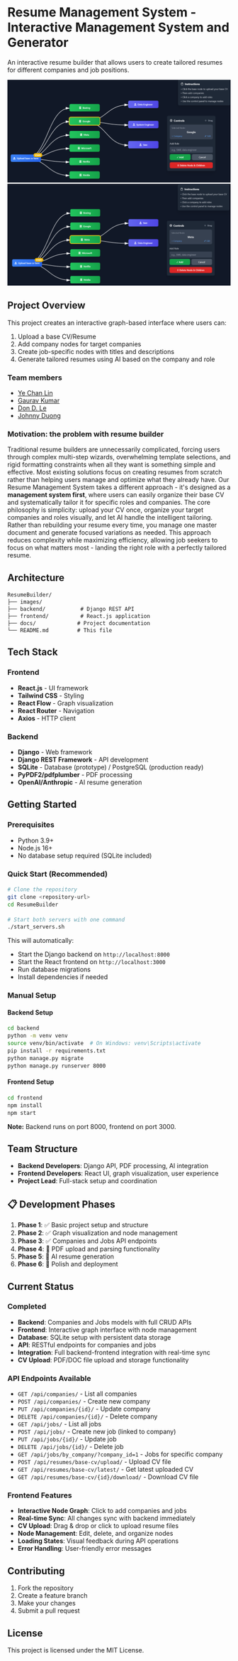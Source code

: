 # Resume Management System - Interactive Management System and Generator

An interactive resume builder that allows users to create tailored resumes for different companies and job positions.

![Google](images/image2.png)
![Switch to Meta](images/image3.png)

## Project Overview

This project creates an interactive graph-based interface where users can:
1. Upload a base CV/Resume
2. Add company nodes for target companies
3. Create job-specific nodes with titles and descriptions
4. Generate tailored resumes using AI based on the company and role

### Team members
- [Ye Chan Lin](https://github.com/yechanlin)
- [Gaurav Kumar](https://github.com/Gaurav12058)
- [Don D. Le](https://github.com/hilbertcube)
- [Johnny Duong](https://github.com/JohnnyD05)

### Motivation: the problem with resume builder

Traditional resume builders are unnecessarily complicated, forcing users through complex multi-step wizards, overwhelming template selections, and rigid formatting constraints when all they want is something simple and effective. Most existing solutions focus on creating resumes from scratch rather than helping users manage and optimize what they already have. Our Resume Management System takes a different approach - it's designed as a **management system first**, where users can easily organize their base CV and systematically tailor it for specific roles and companies. The core philosophy is simplicity: upload your CV once, organize your target companies and roles visually, and let AI handle the intelligent tailoring. Rather than rebuilding your resume every time, you manage one master document and generate focused variations as needed. This approach reduces complexity while maximizing efficiency, allowing job seekers to focus on what matters most - landing the right role with a perfectly tailored resume.

## Architecture

```
ResumeBuilder/
├── images/
├── backend/           # Django REST API
├── frontend/          # React.js application
├── docs/             # Project documentation
└── README.md         # This file
```



## Tech Stack

### Frontend
- **React.js** - UI framework
- **Tailwind CSS** - Styling
- **React Flow** - Graph visualization
- **React Router** - Navigation
- **Axios** - HTTP client

### Backend
- **Django** - Web framework
- **Django REST Framework** - API development
- **SQLite** - Database (prototype) / PostgreSQL (production ready)
- **PyPDF2/pdfplumber** - PDF processing
- **OpenAI/Anthropic** - AI resume generation

## Getting Started

### Prerequisites
- Python 3.9+
- Node.js 16+
- No database setup required (SQLite included)

### Quick Start (Recommended)
```bash
# Clone the repository
git clone <repository-url>
cd ResumeBuilder

# Start both servers with one command
./start_servers.sh
```

This will automatically:
- Start the Django backend on `http://localhost:8000`
- Start the React frontend on `http://localhost:3000`
- Run database migrations
- Install dependencies if needed

### Manual Setup

#### Backend Setup
```bash
cd backend
python -m venv venv
source venv/bin/activate  # On Windows: venv\Scripts\activate
pip install -r requirements.txt
python manage.py migrate
python manage.py runserver 8000
```

#### Frontend Setup
```bash
cd frontend
npm install
npm start
```

**Note:** Backend runs on port 8000, frontend on port 3000.

## Team Structure

- **Backend Developers**: Django API, PDF processing, AI integration
- **Frontend Developers**: React UI, graph visualization, user experience
- **Project Lead**: Full-stack setup and coordination

## 📋 Development Phases

1. **Phase 1**: ✅ Basic project setup and structure
2. **Phase 2**: ✅ Graph visualization and node management
3. **Phase 3**: ✅ Companies and Jobs API endpoints
4. **Phase 4**: 🔄 PDF upload and parsing functionality
5. **Phase 5**: 🔄 AI resume generation
6. **Phase 6**: 🔄 Polish and deployment

## Current Status

### Completed
- **Backend**: Companies and Jobs models with full CRUD APIs
- **Frontend**: Interactive graph interface with node management
- **Database**: SQLite setup with persistent data storage
- **API**: RESTful endpoints for companies and jobs
- **Integration**: Full backend-frontend integration with real-time sync
- **CV Upload**: PDF/DOC file upload and storage functionality

### API Endpoints Available
- `GET /api/companies/` - List all companies
- `POST /api/companies/` - Create new company
- `PUT /api/companies/{id}/` - Update company
- `DELETE /api/companies/{id}/` - Delete company
- `GET /api/jobs/` - List all jobs
- `POST /api/jobs/` - Create new job (linked to company)
- `PUT /api/jobs/{id}/` - Update job
- `DELETE /api/jobs/{id}/` - Delete job
- `GET /api/jobs/by_company/?company_id=1` - Jobs for specific company
- `POST /api/resumes/base-cv/upload/` - Upload CV file
- `GET /api/resumes/base-cv/latest/` - Get latest uploaded CV
- `GET /api/resumes/base-cv/{id}/download/` - Download CV file

### Frontend Features
- **Interactive Node Graph**: Click to add companies and jobs
- **Real-time Sync**: All changes sync with backend immediately
- **CV Upload**: Drag & drop or click to upload resume files
- **Node Management**: Edit, delete, and organize nodes
- **Loading States**: Visual feedback during API operations
- **Error Handling**: User-friendly error messages

## Contributing

1. Fork the repository
2. Create a feature branch
3. Make your changes
4. Submit a pull request

## License

This project is licensed under the MIT License.
